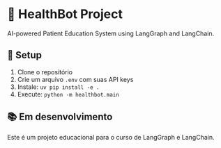 # 🏥 HealthBot Project

AI-powered Patient Education System using LangGraph and LangChain.

## 🚀 Setup

1. Clone o repositório
2. Crie um arquivo `.env` com suas API keys
3. Instale: `uv pip install -e .`
4. Execute: `python -m healthbot.main`

## 📚 Em desenvolvimento

Este é um projeto educacional para o curso de LangGraph e LangChain.